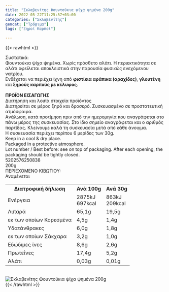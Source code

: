 ```yaml
---
title: "Σκλαβενίτης Φουντούκια ψίχα ψημένα 200g"
date: 2022-05-22T11:25:57+03:00
categories: ["Σκλαβενίτης"]
gencat: ["Τρόφιμα"]
tags: ["Ξηροί Καρποί"]

---
```

{{< rawhtml >}}

<div class="sload505"><div class="product"><div id="sistatika">Συστατικά:</div><div class="alltext">Φουντούκια ψίχα ψημένα. Χωρίς πρόσθετο αλάτι. Η περιεκτικότητα σε αλάτι οφείλεται αποκλειστικά στην παρουσία φυσικώς ενεχόμενου νατρίου.<br>Ενδέχεται να περιέχει ίχνη από <b>φιστίκια αράπικα (αραχίδες)</b>, <b>γλουτένη</b> και <b>ξηρούς καρπούς με κέλυφος</b>.<br><br><b>ΠΡΟΪΟΝ ΕΙΣΑΓΩΓΗΣ</b></div><div id="loipa">Διατήρηση και λοιπά στοιχεία προϊόντος</div><div class="alltext">Διατηρείται σε μέρος ξηρό και δροσερό. Συσκευασμένο σε προστατευτική ατμόσφαιρα.<br>Aνάλωση, κατά προτίμηση πριν από την ημερομηνία που αναγράφεται στο πάνω μέρος της συσκευασίας. Στο ίδιο σημείο αναγράφεται και ο αριθμός παρτίδας. Κλείνουμε καλά τη συσκευασία μετά από κάθε άνοιγμα.<br>Η συσκευασία περιέχει περίπου 6 μερίδες των 30g.<br>Keep in a cool &amp; dry place.<br>Packaged in a protective atmosphere.<br>Lot number / Βest before: see on top of packaging. After each opening, the packaging should be tightly closed.</div><div id="barcode"><div id="barimage1"></div><span id="bartext">5202576250838</span></div><div id="varos"><div id="varosimage1"></div><span id="varostext">200g</span></div><div id="kivotio">ΠΕΡΙΕΧΟΜΕΝΟ ΚΙΒΩΤΙΟΥ:<br>Αναμένεται</div><div class="tabout"><table id="diatable"><tbody><tr><th>Διατροφική δήλωση</th><th>Ανά 100g</th><th>Ανά 30g</th></tr><tr><td class="texr2">Ενέργεια</td><td class="texr">2875kJ<br>697kcal</td><td class="texr">863kJ<br>209kcal</td></tr><tr><td class="texr2">Λιπαρά</td><td class="texr">65,1g</td><td class="texr">19,5g</td></tr><tr><td class="gray">εκ των οποίων Κορεσµένα</td><td class="gray2">4,5g</td><td class="gray2">1,4g</td></tr><tr><td class="texr2">Yδατάνθρακες</td><td class="texr">6,0g</td><td class="texr">1,8g</td></tr><tr><td class="gray">εκ των οποίων Σάκχαρα</td><td class="gray2">3,2g</td><td class="gray2">1,0g</td></tr><tr><td class="texr2">Eδώδιμες ίνες</td><td class="texr">8,6g</td><td class="texr">2,6g</td></tr><tr><td class="texr2">Πρωτεΐνες</td><td class="texr">17,4g</td><td class="texr">5,2g</td></tr><tr><td class="texr2">Αλάτι</td><td class="texr">0,03g</td><td class="texr">0,01g</td></tr></tbody></table></div><br><div class="pimg"><img alt="Σκλαβενίτης Φουντούκια ψίχα ψημένα 200g" title="Σκλαβενίτης Φουντούκια ψίχα ψημένα 200g" src="/media/images/sklavenitis-fountoukia-psixa-pshmena-200g.jpg"></div></div></div>
{{< /rawhtml >}}



